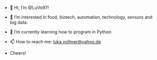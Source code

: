 - 👋 Hi, I’m @LuVo97!
- 👀 I’m interested in food, biotech, automation, technology, sensors and big data.
- 🌱 I’m currently learning how to program in Python.
- 📫 How to reach me: luka.vollmer@yahoo.de

- Cheers!
